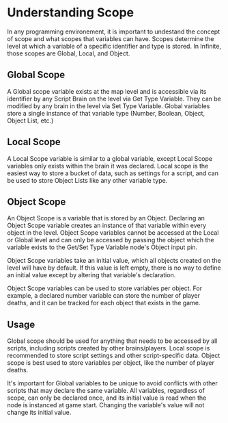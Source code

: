 # Understanding Scope

In any programming environement, it is important to undestand the concept of scope and what scopes that variables can have. Scopes determine the level at which a variable of a specific identifier and type is stored. In Infinite, those scopes are Global, Local, and Object.

## Global Scope

A Global scope variable exists at the map level and is accessible via its identifier by any Script Brain on the level via Get Type Variable. They can be modified by any brain in the level via Set Type Variable. Global variables store a single instance of that variable type (Number, Boolean, Object, Object List, etc.)

## Local Scope

A Local Scope variable is similar to a global variable, except Local Scope variables only exists within the brain it was declared. Local scope is the easiest way to store a bucket of data, such as settings for a script, and can be used to store Object Lists like any other variable type.

## Object Scope

An Object Scope is a variable that is stored by an Object. Declaring an Object Scope variable creates an instance of that variable within every object in the level. Object Scope variables cannot be accessed at the Local or Global level and can only be accessed by passing the object which the variable exists to the Get/Set Type Variable node's Object input pin.

Object Scope variables take an initial value, which all objects created on the level will have by default. If this value is left empty, there is no way to define an initial value except by altering that variable's declaration.

Object Scope variables can be used to store variables per object. For example, a declared number variable can store the number of player deaths, and it can be tracked for each object that exists in the game.

## Usage

Global scope should be used for anything that needs to be accessed by all scripts, including scripts created by other brains/players. Local scope is recommended to store script settings and other script-specific data. Object scope is best used to store variables per object, like the number of player deaths.

It's important for Global variables to be unique to avoid conflicts with other scripts that may declare the same variable. All variables, regardless of scope, can only be declared once, and its initial value is read when the node is instanced at game start. Changing the variable's value will not change its initial value.
